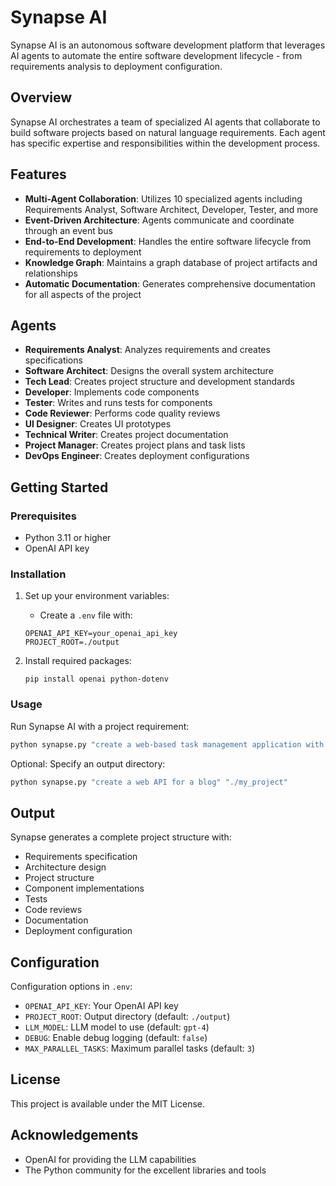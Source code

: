 
# Synapse AI

Synapse AI is an autonomous software development platform that leverages AI agents to automate the entire software development lifecycle - from requirements analysis to deployment configuration.

## Overview

Synapse AI orchestrates a team of specialized AI agents that collaborate to build software projects based on natural language requirements. Each agent has specific expertise and responsibilities within the development process.

## Features

- **Multi-Agent Collaboration**: Utilizes 10 specialized agents including Requirements Analyst, Software Architect, Developer, Tester, and more
- **Event-Driven Architecture**: Agents communicate and coordinate through an event bus
- **End-to-End Development**: Handles the entire software lifecycle from requirements to deployment
- **Knowledge Graph**: Maintains a graph database of project artifacts and relationships
- **Automatic Documentation**: Generates comprehensive documentation for all aspects of the project

## Agents

- **Requirements Analyst**: Analyzes requirements and creates specifications
- **Software Architect**: Designs the overall system architecture
- **Tech Lead**: Creates project structure and development standards
- **Developer**: Implements code components
- **Tester**: Writes and runs tests for components
- **Code Reviewer**: Performs code quality reviews
- **UI Designer**: Creates UI prototypes
- **Technical Writer**: Creates project documentation
- **Project Manager**: Creates project plans and task lists
- **DevOps Engineer**: Creates deployment configurations

## Getting Started

### Prerequisites

- Python 3.11 or higher
- OpenAI API key

### Installation

1. Set up your environment variables:
   - Create a `.env` file with:
   ```
   OPENAI_API_KEY=your_openai_api_key
   PROJECT_ROOT=./output
   ```

2. Install required packages:
   ```
   pip install openai python-dotenv
   ```

### Usage

Run Synapse AI with a project requirement:

```bash
python synapse.py "create a web-based task management application with user authorization"
```

Optional: Specify an output directory:

```bash
python synapse.py "create a web API for a blog" "./my_project"
```

## Output

Synapse generates a complete project structure with:

- Requirements specification
- Architecture design
- Project structure
- Component implementations
- Tests
- Code reviews
- Documentation
- Deployment configuration

## Configuration

Configuration options in `.env`:

- `OPENAI_API_KEY`: Your OpenAI API key
- `PROJECT_ROOT`: Output directory (default: `./output`)
- `LLM_MODEL`: LLM model to use (default: `gpt-4`)
- `DEBUG`: Enable debug logging (default: `false`)
- `MAX_PARALLEL_TASKS`: Maximum parallel tasks (default: `3`)

## License

This project is available under the MIT License.

## Acknowledgements

- OpenAI for providing the LLM capabilities
- The Python community for the excellent libraries and tools
